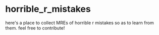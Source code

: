 # horrible_r_mistakes

here's a place to collect MREs of horrible r mistakes so as to learn from them.
feel free to contribute!
